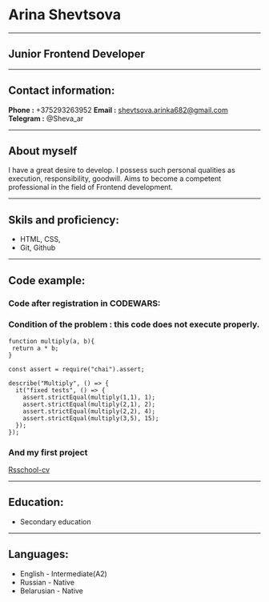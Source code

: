 # Arina Shevtsova
***
## Junior Frontend Developer
***
## Contact information:
__Phone :__ +375293263952
__Email :__ shevtsova.arinka682@gmail.com
__Telegram :__ @Sheva_ar
***
## About myself

I have a great desire to develop. I possess such personal qualities as execution, responsibility, goodwill. Aims to become a competent professional in the field of Frontend development.

***

## Skils and proficiency:

* HTML, CSS,
* Git, Github

***
## Code example:

### Code after registration in CODEWARS:

### Сondition of the problem : this code does not execute properly. 

```
function multiply(a, b){
 return a * b;
}

const assert = require("chai").assert;

describe("Multiply", () => {
  it("fixed tests", () => {
    assert.strictEqual(multiply(1,1), 1);
    assert.strictEqual(multiply(2,1), 2);
    assert.strictEqual(multiply(2,2), 4);
    assert.strictEqual(multiply(3,5), 15);   
  });
});
```

### And my first project

[Rsschool-cv](https://github.com/Sheva-ar/rsschool-cv.git)

***

## Education:

* Secondary education

*** 

## Languages:

* English - Intermediate(A2)
* Russian - Native
* Belarusian - Native
